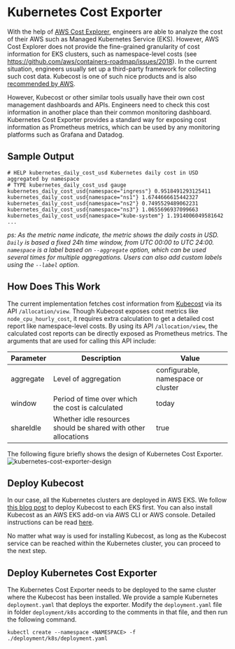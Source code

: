 # Kubernetes Cost Exporter

With the help of [AWS Cost Explorer](https://aws.amazon.com/aws-cost-management/aws-cost-explorer/), engineers are able to analyze the cost of their AWS such as Managed Kubernetes Service (EKS). However, AWS Cost Explorer does not provide the fine-grained granularity of cost information for EKS clusters, such as namespace-level costs (see https://github.com/aws/containers-roadmap/issues/2018). In the current situation, engineers usually set up a third-party framework for collecting such cost data. Kubecost is one of such nice products and is also [recommended by AWS](https://aws.amazon.com/blogs/containers/aws-and-kubecost-collaborate-to-deliver-cost-monitoring-for-eks-customers/).

However, Kubecost or other similar tools usually have their own cost management dashboards and APIs. Engineers need to check this cost information in another place than their common monitoring dashboard. Kubernetes Cost Exporter provides a standard way for exposing cost information as Prometheus metrics, which can be used by any monitoring platforms such as Grafana and Datadog.

## Sample Output

```
# HELP kubernetes_daily_cost_usd Kubernetes daily cost in USD aggregated by namespace
# TYPE kubernetes_daily_cost_usd gauge
kubernetes_daily_cost_usd{namespace="ingress"} 0.9518491293125411
kubernetes_daily_cost_usd{namespace="ns1"} 1.6744666615442327
kubernetes_daily_cost_usd{namespace="ns2"} 0.7495529489062231
kubernetes_daily_cost_usd{namespace="ns3"} 1.0655696937099663
kubernetes_daily_cost_usd{namespace="kube-system"} 1.1914006049581642
...
```

*ps: As the metric name indicate, the metric shows the daily costs in USD. `Daily` is based a fixed 24h time window, from UTC 00:00 to UTC 24:00. `namespace` is a label based on `--aggregate` option, which can be used several times for multiple aggregations. Users can also add custom labels using the `--label` option.*


## How Does This Work

The current implementation fetches cost information from [Kubecost](https://github.com/kubecost) via its API `/allocation/view`. Though Kubecost exposes cost metrics like `node_cpu_hourly_cost`, it requires extra calculation to get a detailed cost report like namespace-level costs. By using its API `/allocation/view`, the calculated cost reports can be directly exposed as Prometheus metrics. The arguments that are used for calling this API include:

| Parameter | Description                                                    | Value                              |
| --------- | -------------------------------------------------------------- | ---------------------------------- |
| aggregate | Level of aggregation                                           | configurable, namespace or cluster |
| window    | Period of time over which the cost is calculated               | today                              |
| shareIdle | Whether idle resources should be shared with other allocations | true                               |

The following figure briefly shows the design of Kubernetes Cost Exporter.
![kubernetes-cost-exporter-design](./doc/images/kubernetes-cost-exporter-design.png)

## Deploy Kubecost

In our case, all the Kubernetes clusters are deployed in AWS EKS. We follow [this blog post](https://aws.amazon.com/blogs/containers/aws-and-kubecost-collaborate-to-deliver-cost-monitoring-for-eks-customers/) to deploy Kubecost to each EKS first. You can also install Kubecost as an AWS EKS add-on via AWS CLI or AWS console. Detailed instructions can be read [here](https://docs.kubecost.com/install-and-configure/install/provider-installations/aws-eks-cost-monitoring#deploying-kubecost-on-amazon-eks-cluster-using-amazon-eks-add-on).

No matter what way is used for installing Kubecost, as long as the Kubecost service can be reached within the Kubernetes cluster, you can proceed to the next step.

## Deploy Kubernetes Cost Exporter

The Kubernetes Cost Exporter needs to be deployed to the same cluster where the Kubecost has been installed. We provide a sample Kubernetes `deployment.yaml` that deploys the exporter. Modify the `deployment.yaml` file in folder `deployment/k8s` according to the comments in that file, and then run the following command.

```
kubectl create --namespace <NAMESPACE> -f ./deployment/k8s/deployment.yaml
```
